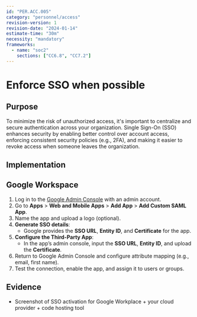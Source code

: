 ```yaml
---
id: "PER.ACC.005"
category: "personnel/access"
revision-version: 1
revision-date: "2024-01-14"
estimate-time: "30m"
necessity: "mandatory"
frameworks:
  - name: "soc2"
    sections: ["CC6.8", "CC7.2"]
---
```


# Enforce SSO when possible

## Purpose

To minimize the risk of unauthorized access, it's important to centralize and
secure authentication across your organization. Single Sign-On (SSO) enhances
security by enabling better control over account access, enforcing consistent
security policies (e.g., 2FA), and making it easier to revoke access when
someone leaves the organization.

## Implementation

## Google Workspace

1. Log in to the [Google Admin Console](https://admin.google.com/) with an admin
   account.
2. Go to **Apps** > **Web and Mobile Apps** > **Add App** > **Add Custom SAML
   App**.
3. Name the app and upload a logo (optional).
4. **Generate SSO details**:
   - Google provides the **SSO URL**, **Entity ID**, and **Certificate** for the
     app.
5. **Configure the Third-Party App**:
   - In the app’s admin console, input the **SSO URL**, **Entity ID**, and
     upload the **Certificate**.
6. Return to Google Admin Console and configure attribute mapping (e.g., email,
   first name).
7. Test the connection, enable the app, and assign it to users or groups.

## Evidence

- Screenshot of SSO activation for Google Workplace + your cloud
  provider + code hosting tool
